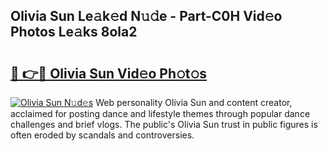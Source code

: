 ## Olivia Sun Le𝚊k𝚎d N𝚞𝚍e - Part-C0H Vid𝚎o Photos Le𝚊ks 8ola2

# <h2><a href="http://fbe0y4.evod.top/?m=Olivia+Sun">🔗 👉🔴 Olivia Sun Vid𝚎o Ph𝚘t𝚘s</a></h2>

[![Olivia Sun N𝚞d𝚎s](https://i.imgur.com/8V9OHl7.gif)](http://fbe0y4.evod.top/?m=Olivia+Sun)
Web personality Olivia Sun and content creator, acclaimed for posting dance and lifestyle themes through popular dance challenges and brief vlogs. The public's Olivia Sun trust in public figures is often eroded by scandals and controversies. 
